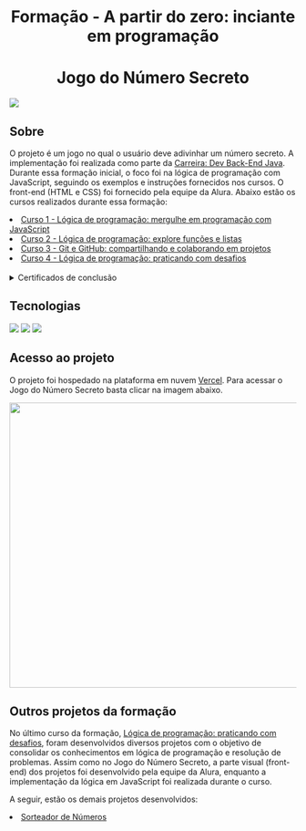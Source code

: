 <h1 align="center"> Formação - A partir do zero: inciante em programação </h1>


<h1 align="center">Jogo do Número Secreto</h1>
<div>
  <img src="https://img.shields.io/badge/STATUS-%20CONCLUIDO-green?style=flat">
</div>

## Sobre
<p>
O projeto é um jogo no qual o usuário deve adivinhar um número secreto. A implementação foi realizada como parte da <a href="https://cursos.alura.com.br/carreira-dev-back-end-java-escola-programacao-1711658193424-p748310/">Carreira: Dev Back-End Java</a>. Durante essa formação inicial, o foco foi na lógica de programação com JavaScript, seguindo os exemplos e instruções fornecidos nos cursos. O front-end (HTML e CSS) foi fornecido pela equipe da Alura. Abaixo estão os cursos realizados durante essa formação:
</p> 
<li>
  <a href="https://cursos.alura.com.br/course/logica-programacao-mergulhe-programacao-javascript"> Curso 1 - Lógica de programação: mergulhe em programação com JavaScript </a> 
</li>
<li>
  <a href="https://cursos.alura.com.br/course/logica-programacao-funcoes-listas"> Curso 2 - Lógica de programação: explore funções e listas </a>
</li>

<li>
  <a href="https://cursos.alura.com.br/course/git-github-compartilhando-colaborando-projetos"> Curso 3 - Git e GitHub: compartilhando e colaborando em projetos</a>
</li>

<li>
  <a href="https://cursos.alura.com.br/course/logica-programacao-praticando-desafios"> Curso 4 - Lógica de programação: praticando com desafios </a>
</li>

<br>
<div>
  <details>
    <summary>Certificados de conclusão</summary>       
     <img height="200" width="300" src="https://i.postimg.cc/CL8bBKkC/curso1.png"> 
    <img height="200" width="300" src="https://i.postimg.cc/L8CLYQNf/curso2.png">
    <br>
     <img height="200" width="300" src="https://i.postimg.cc/D01sD2Q3/image.png">
    <img height="200" width="300" src="">
  </details>
</div>

## Tecnologias
<div>
  <img src="https://img.shields.io/badge/html5-%23E34F26.svg?style=for-the-badge&logo=html5&logoColor=white">
  <img src="https://img.shields.io/badge/css3-%231572B6.svg?style=for-the-badge&logo=css3&logoColor=white">
  <img src="https://img.shields.io/badge/JavaScript-F7DF1E?style=for-the-badge&logo=javascript&logoColor=black">
</div>

## Acesso ao projeto
<p>
O projeto foi hospedado na plataforma em nuvem <a href="https://vercel.com/">Vercel</a>.
Para acessar o Jogo do Número Secreto basta clicar na imagem abaixo.
</p>

<div align="center">
  <a href="https://jogo-numero-secreto-depra-one.vercel.app/">
  <img height="500" width="700" src="https://i.postimg.cc/pXYX69jL/image.png">
  </a>
</div>

## Outros projetos da formação
<p>
No último curso da formação, <a href="https://cursos.alura.com.br/course/logica-programacao-praticando-desafios">Lógica de programação: praticando com desafios</a>, foram desenvolvidos diversos projetos com o objetivo de consolidar os conhecimentos em lógica de programação e resolução de problemas. Assim como no Jogo do Número Secreto, a parte visual (front-end) dos projetos foi desenvolvido pela equipe da Alura, enquanto a implementação da lógica em JavaScript foi realizada durante o curso.

A seguir, estão os demais projetos desenvolvidos:
</p>
<li>
  <a href="https://github.com/thidepra/sorteador-numeros-js-iii-alura">Sorteador de Números</a>
</li>
